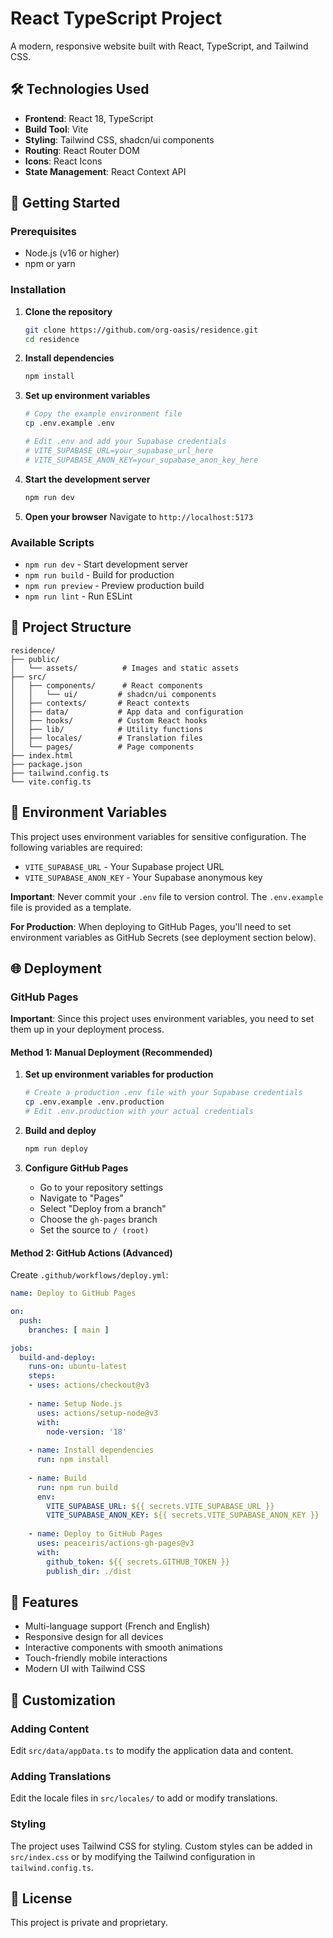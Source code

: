 # React TypeScript Project

A modern, responsive website built with React, TypeScript, and Tailwind CSS.

## 🛠️ Technologies Used

- **Frontend**: React 18, TypeScript
- **Build Tool**: Vite
- **Styling**: Tailwind CSS, shadcn/ui components
- **Routing**: React Router DOM
- **Icons**: React Icons
- **State Management**: React Context API

## 🚀 Getting Started

### Prerequisites

- Node.js (v16 or higher)
- npm or yarn

### Installation

1. **Clone the repository**
   ```bash
   git clone https://github.com/org-oasis/residence.git
   cd residence
   ```

2. **Install dependencies**
   ```bash
   npm install
   ```

3. **Set up environment variables**
   ```bash
   # Copy the example environment file
   cp .env.example .env
   
   # Edit .env and add your Supabase credentials
   # VITE_SUPABASE_URL=your_supabase_url_here
   # VITE_SUPABASE_ANON_KEY=your_supabase_anon_key_here
   ```

4. **Start the development server**
   ```bash
   npm run dev
   ```

5. **Open your browser**
   Navigate to `http://localhost:5173`

### Available Scripts

- `npm run dev` - Start development server
- `npm run build` - Build for production
- `npm run preview` - Preview production build
- `npm run lint` - Run ESLint

## 📁 Project Structure

```
residence/
├── public/
│   └── assets/          # Images and static assets
├── src/
│   ├── components/      # React components
│   │   └── ui/         # shadcn/ui components
│   ├── contexts/       # React contexts
│   ├── data/           # App data and configuration
│   ├── hooks/          # Custom React hooks
│   ├── lib/            # Utility functions
│   ├── locales/        # Translation files
│   └── pages/          # Page components
├── index.html
├── package.json
├── tailwind.config.ts
└── vite.config.ts
```

## 🔐 Environment Variables

This project uses environment variables for sensitive configuration. The following variables are required:

- `VITE_SUPABASE_URL` - Your Supabase project URL
- `VITE_SUPABASE_ANON_KEY` - Your Supabase anonymous key

**Important**: Never commit your `.env` file to version control. The `.env.example` file is provided as a template.

**For Production**: When deploying to GitHub Pages, you'll need to set environment variables as GitHub Secrets (see deployment section below).

## 🌐 Deployment

### GitHub Pages

**Important**: Since this project uses environment variables, you need to set them up in your deployment process.

#### Method 1: Manual Deployment (Recommended)

1. **Set up environment variables for production**
   ```bash
   # Create a production .env file with your Supabase credentials
   cp .env.example .env.production
   # Edit .env.production with your actual credentials
   ```

2. **Build and deploy**
   ```bash
   npm run deploy
   ```

3. **Configure GitHub Pages**
   - Go to your repository settings
   - Navigate to "Pages"
   - Select "Deploy from a branch"
   - Choose the `gh-pages` branch
   - Set the source to `/ (root)`

#### Method 2: GitHub Actions (Advanced)

Create `.github/workflows/deploy.yml`:
```yaml
name: Deploy to GitHub Pages

on:
  push:
    branches: [ main ]

jobs:
  build-and-deploy:
    runs-on: ubuntu-latest
    steps:
    - uses: actions/checkout@v3
    
    - name: Setup Node.js
      uses: actions/setup-node@v3
      with:
        node-version: '18'
        
    - name: Install dependencies
      run: npm install
      
    - name: Build
      run: npm run build
      env:
        VITE_SUPABASE_URL: ${{ secrets.VITE_SUPABASE_URL }}
        VITE_SUPABASE_ANON_KEY: ${{ secrets.VITE_SUPABASE_ANON_KEY }}
        
    - name: Deploy to GitHub Pages
      uses: peaceiris/actions-gh-pages@v3
      with:
        github_token: ${{ secrets.GITHUB_TOKEN }}
        publish_dir: ./dist
```

## 📱 Features

- Multi-language support (French and English)
- Responsive design for all devices
- Interactive components with smooth animations
- Touch-friendly mobile interactions
- Modern UI with Tailwind CSS

## 🎨 Customization

### Adding Content
Edit `src/data/appData.ts` to modify the application data and content.

### Adding Translations
Edit the locale files in `src/locales/` to add or modify translations.

### Styling
The project uses Tailwind CSS for styling. Custom styles can be added in `src/index.css` or by modifying the Tailwind configuration in `tailwind.config.ts`.

## 📄 License

This project is private and proprietary.
